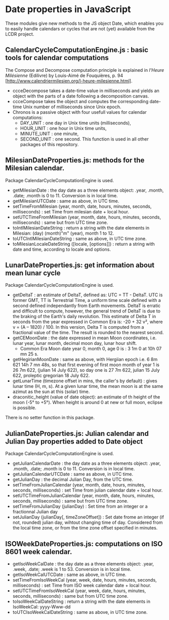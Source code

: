 # Date properties in JavaScript

These modules give new methods to the JS object Date, which enables you to easily handle calendars or cycles that are not (yet) available from the LCDR project.

## CalendarCycleComputationEngine.js : basic tools for calendar computations
The Compose and Decompose computation principle is explained in *l'Heure Milésienne* (Edilivre) by Louis-Aimé de Fouquières, p. 94 [http://www.calendriermilesien.org/l-heure-milesienne.html].
* ccceDecompose takes a date-time value in milliseconds and yields an object with the parts of a date following a decomposition canvas.
* ccceCompose takes the object and computes the corresponding date-time Unix number of milliseconds since Unix epoch.
* Chronos is a passive object with four usefull values for calendar computations:
    * DAY_UNIT : one day in Unix time units (milliseconds),
    * HOUR_UNIT : one hour in Unix time units,
    * MINUTE_UNIT : one minute,
    * SECOND_UNIT : one second. 
This function is used in all other packages of this repository.
  
## MilesianDateProperties.js: methods for the Milesian calendar.
Package CalendarCycleComputationEngine is used.
* getMilesianDate : the day date as a three elements object: .year, .month, .date; .month is 0 to 11. Conversion is in local time.
* getMilesianUTCDate : same as above, in UTC time.
* setTimeFromMilesian (year, month, date, hours, minutes, seconds, milliseconds) : set Time from milesian date + local hour.
* setUTCTimeFromMilesian (year, month, date, hours, minutes, seconds, milliseconds) : same but from UTC time zone.
* toIntlMilesianDateString : return a string with the date elements in Milesian: (day) (month)"m" (year), month 1 to 12.
* toUTCIntlMilesianDateString : same as above, in UTC time zone.
* toMilesianLocaleDateString ([locale, [options]]) : return a string with date and time, according to locale and options.

## LunarDateProperties.js: get information about mean lunar cycle
Package CalendarCycleComputationEngine is used.
* getDeltaT : an estimate of DeltaT, defined as: UTC = TT - DeltaT. UTC is former GMT, 
TT is Terrestrial Time, a uniform time scale defined with a second defined independantly from Earth movements.
 DeltaT is erratic and difficult to compute, however, the general trend of DeltaT is due to the braking  of the Earth's daily revolution. This estimate of Delta T in seconds from the year expressed in Common Era is: -20 + 32 v², where v = (A – 1820) / 100. In this version, Delta T is computed from a fractional value of the time. The result is rounded to the nearest second.
* getCEMoonDate : the date expressed in mean Moon coordinates, i.e. lunar year, lunar month, decimal moon day, lunar hour shift. 
   * Common Era Moon date year 0, month 0, age 0 is : 3 1m 0 at 10h 07 mn 25 s. 
* getHegirianMoonDate : same as above, with Hergiian epoch i.e. 6 8m 621 14h 7 mn 48s, so that first evening of first moon month of year 1 is 26 7m 622, (julian 14 July 622), so day one is 27 7m 622, julian 15 July 622, proleptic gregorian 18 July 622.
* getLunarTime (timezone offset in mins, the caller's by default) : gives lunar time (H, m, s). At a given lunar time, the mean moon is at the same azimut as the sun at this (solar) time.
* draconitic_height (value of date object): an estimate of th height of the moon (-5° to +5°). When height is around 0 at new or full moon, eclipse is possible.

There is no setter function in this package.
  
## JulianDateProperties.js: Julian calendar and Julian Day properties added to Date object
Package CalendarCycleComputationEngine is used.
* getJulianCalendarDate : the day date as a three elements object: .year, .month, .date; .month is 0 to 11. Conversion is in local time.
* getJulianCalendarUTCDate : same as above, in UTC time.
* getJulianDay : the decimal Julian Day, from the UTC time.
* setTimeFromJulianCalendar (year, month, date, hours, minutes, seconds, milliseconds) : set Time from julian calendar date + local hour.
* setUTCTimeFromJulianCalendar (year, month, date, hours, minutes, seconds, milliseconds) : same but from UTC time zone.
* setTimeFromJulianDay (julianDay) : Set time from an integer or a fractionnal Julian day
* setJulianDay (julianDay[, timeZoneOffset]) : Set date frome an integer (if not, rounded) julian day, wihtout changing time of day. Considered from the local time zone, or from the time zone offset specified in minutes.

## ISOWeekDateProperties.js: computations on ISO 8601 week calendar.

* getIsoWeekCalDate : the day date as a three elements object: .year, .week, .date; .week is 1 to 53. Conversion is in local time.
* getIsoWeekCalUTCDate : same as above, in UTC time.
* setTimeFromIsoWeekCal (year, week, date, hours, minutes, seconds, milliseconds) : set Time from ISO week calendar date + local hour.
* setUTCTimeFromIsoWeekCal (year, week, date, hours, minutes, seconds, milliseconds) : same but from UTC time zone.
* toIsoWeekCalDateString : return a string with the date elements in IsoWeekCal: yyyy-Www-dd
* toUTCIsoWeekCalDateString : same as above, in UTC time zone.
